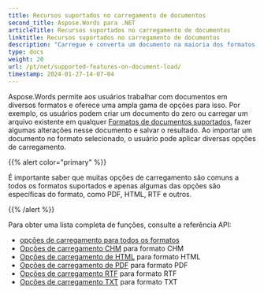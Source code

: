 ```yaml
---
title: Recursos suportados no carregamento de documentos
second_title: Aspose.Words para .NET
articleTitle: Recursos suportados no carregamento de documentos
linktitle: Recursos suportados no carregamento de documentos
description: "Carregue e converta um documento na maioria dos formatos populares e oferece suporte a vários recursos Microsoft Word usando C#."
type: docs
weight: 20
url: /pt/net/supported-features-on-document-load/
timestamp: 2024-01-27-14-07-04
---
```


Aspose.Words permite aos usuários trabalhar com documentos em diversos formatos e oferece uma ampla gama de opções para isso. Por exemplo, os usuários podem criar um documento do zero ou carregar um arquivo existente em qualquer [Formatos de documentos suportados](/words/pt/net/supported-document-formats/), fazer algumas alterações nesse documento e salvar o resultado. Ao importar um documento no formato selecionado, o usuário pode aplicar diversas opções de carregamento.

{{% alert color="primary" %}}

É importante saber que muitas opções de carregamento são comuns a todos os formatos suportados e apenas algumas das opções são específicas do formato, como PDF, HTML, RTF e outros.

{{% /alert %}}

Para obter uma lista completa de funções, consulte a referência API:

- [opções de carregamento para todos os formatos](https://reference.aspose.com/words/net/aspose.words.loading/loadoptions/)
- [Opções de carregamento CHM](https://reference.aspose.com/words/net/aspose.words.loading/chmloadoptions/) para formato CHM
- [Opções de carregamento de HTML](https://reference.aspose.com/words/net/aspose.words.loading/htmlloadoptions/) para formato HTML
- [Opções de carregamento de PDF](https://reference.aspose.com/words/net/aspose.words.loading/pdfloadoptions/) para formato PDF
- [Opções de carregamento RTF](https://reference.aspose.com/words/net/aspose.words.loading/rtfloadoptions/) para formato RTF
- [Opções de carregamento TXT](https://reference.aspose.com/words/net/aspose.words.loading/txtloadoptions/) para formato TXT
